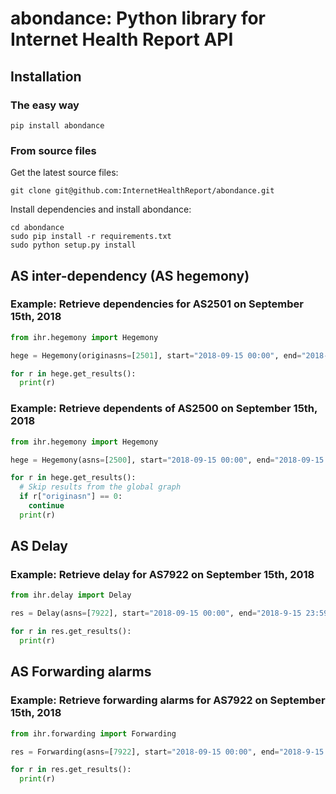 # abondance: Python library for Internet Health Report API

## Installation

### The easy way 
``````
pip install abondance
``````


### From source files
Get the latest source files:
```
git clone git@github.com:InternetHealthReport/abondance.git
```

Install dependencies and install abondance:
```
cd abondance
sudo pip install -r requirements.txt 
sudo python setup.py install
```
## AS inter-dependency (AS hegemony)
### Example: Retrieve dependencies for AS2501 on September 15th, 2018
```python
from ihr.hegemony import Hegemony

hege = Hegemony(originasns=[2501], start="2018-09-15 00:00", end="2018-09-15 23:59")

for r in hege.get_results():
  print(r)
```

### Example: Retrieve dependents of AS2500 on September 15th, 2018
```python
from ihr.hegemony import Hegemony

hege = Hegemony(asns=[2500], start="2018-09-15 00:00", end="2018-09-15 23:59")

for r in hege.get_results():
  # Skip results from the global graph
  if r["originasn"] == 0:
    continue
  print(r)
```
## AS Delay
### Example: Retrieve delay for AS7922 on September 15th, 2018
```python
from ihr.delay import Delay

res = Delay(asns=[7922], start="2018-09-15 00:00", end="2018-9-15 23:59")

for r in res.get_results():
  print(r)
```

## AS Forwarding alarms
### Example: Retrieve forwarding alarms for AS7922 on September 15th, 2018
```python
from ihr.forwarding import Forwarding

res = Forwarding(asns=[7922], start="2018-09-15 00:00", end="2018-9-15 23:59")

for r in res.get_results():
  print(r)
```



